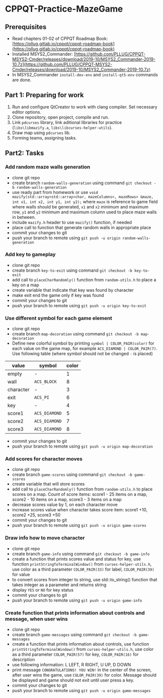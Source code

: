 # CPPQT-Practice-MazeGame

## Prerequisites
 * Read chapters 01-02 of CPPQT Roadmap Book: [https://pllug.gitlab.io/cppqt/cppqt-roadmap-book](https://pllug.gitlab.io/cppqt/cppqt-roadmap-book)
 * Installed MSYS2_Commander: [https://github.com/PLLUG/CPPQT-MSYS2-Cmder/releases/download/2019-10/MSYS2_Commander-2019-10.7z](https://github.com/PLLUG/CPPQT-MSYS2-Cmder/releases/download/2019-10/MSYS2_Commander-2019-10.7z)
 * In MSYS2_Commander `install-dev-env` and `install-qt5-env` commands are done.
 
## Part 1: Preparing for work
 1. Run and configure QtCreator to work with clang compiler. Set necessary editor options.
 2. Clone repository, open project, compile and run.
 3. Link `pdcurses` library, link aditional libraries for practice (`libs\libmazify.a`, `libs\libcurses-helper-utils`).
 4. Draw map using `pdcurses` lib.
 5. Forming teams, assigning tasks.

## Part2: Tasks

### Add random maze walls generation
 * clone git repo
 * create branch `random-walls-generation` using command `git checkout -b random-walls-generation`
 * use ready part from homework or use `void mazify(std::array<std::array<char, mazeColumns>, mazeRows> &maze, int x1, int x2, int y1, int y2);` where `maze` is reference to game field where walls should be generated, `x1` and `x2` minimum and maximum row, `y1` and `y2` minimum and maximum column used to place maze walls in between.
 * include `mazify.h` header to use `mazify()` function, if needed
 * place call to function that generate random walls in appropriate place
 * commit your changes to git
 * push your branch to remote using `git push -u origin random-walls-generation`
 
### Add key to gameplay
 * clone git repo
 * create branch `key-to-exit` using command `git checkout -b key-to-exit`
 * add call to `placeCharRandomly()` function from `random-utils.h` to place a key on a map
 * create variable that indicate that key was found by character
 * make exit end the game only if key was found
 * commit your changes to git
 * push your branch to remote using `git push -u origin key-to-exit`
 
### Use different symbol for each game element
 * clone git repo
 * create branch `map-decoration` using command `git checkout -b map-decoration`
 * Define new colorful symbol by printing `symbol | COLOR_PAIR(color)` for each value on the game map, for example `ACS_DIAMOND | COLOR_PAIR(7)`. Use following table (where symbol should not be changed `-` is placed)
 
| value | symbol | color |
|--|--|--|
| empty | - | 1 |
| wall | `ACS_BLOCK` | 8 |
| character | - | 3 |
| exit | `ACS_PI` | 6 |
| key | - | 4 |   
| score1 | `ACS_DIAMOND` | 5 |
| score2 | `ACS_DIAMOND` | 7 |   
| score3 | `ACS_DIAMOND` | 8 |  

 * commit your changes to git
 * push your branch to remote using `git push -u origin map-decoration`
 
### Add scores for character moves
 * clone git repo
 * create branch `game-scores` using command `git checkout -b game-scores`
 * create variable that will store scores
 * add call to `placeCharRandomly()` function from `random-utils.h` to place scores on a map. Count of score items: score1 - 25 items on a map, score2 - 10 items on a map, score3 - 3 items on a map
 * decrease scores value by 1, on each character move
 * increase scores value when character takes score item: score1 +10, score2 +25, score3 +50
 * commit your changes to git
 * push your branch to remote using `git push -u origin game-scores`
 
### Draw info how to move character
 * clone git repo
 * create branch `game-info` using command `git checkout -b game-info`
 * create a function that prints scores value and status for key, use function `printStringToTerminalWindow()` from `curses-helper-utils.h`, use color as a third parameter `COLOR_PAIR(33)` for label, `COLOR_PAIR(39)` for value
 * to convert scores from integer to string, use std::to_string() function that takes integer as a parameter and returns string
 * display `YES` or `NO` for key status
 * commit your changes to git
 * push your branch to remote using `git push -u origin game-info`
 
### Create function that prints information about controls and message, when user wins
 * clone git repo
 * create branch `game-messages` using command `git checkout -b game-messages`
 * create a function that prints information about controls, use function `printStringToTerminalWindow()` from `curses-helper-utils.h`, use color as a third parameter `COLOR_PAIR(57)` for key, `COLOR_PAIR(16)` for description
 * use following information: L LEFT, R RIGHT, U UP, D DOWN
 * print message `CONGRATULATIONS! YOU WIN!` in the center of the screen, after user wins the game, use `COLOR_PAIR(39)` for color. Message should be displayed and game should not exit until user press a key.
 * commit your changes to git
 * push your branch to remote using `git push -u origin game-messages`
 
 
